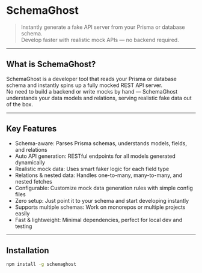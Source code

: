 

# SchemaGhost


> Instantly generate a fake API server from your Prisma or database schema.  
> Develop faster with realistic mock APIs — no backend required.



---

## What is SchemaGhost?

SchemaGhost is a developer tool that reads your Prisma or database schema and instantly spins up a fully mocked REST API server.  
No need to build a backend or write mocks by hand — SchemaGhost understands your data models and relations, serving realistic fake data out of the box.

---

## Key Features

- Schema-aware: Parses Prisma schemas, understands models, fields, and relations  
- Auto API generation: RESTful endpoints for all models generated dynamically  
- Realistic mock data: Uses smart faker logic for each field type  
- Relations & nested data: Handles one-to-many, many-to-many, and nested fetches  
- Configurable: Customize mock data generation rules with simple config files  
- Zero setup: Just point it to your schema and start developing instantly  
- Supports multiple schemas: Work on monorepos or multiple projects easily  
- Fast & lightweight: Minimal dependencies, perfect for local dev and testing

---

## Installation

```bash
npm install -g schemaghost
